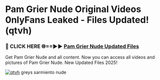 # Pam Grier Nude Original Videos 0nlyFans Leaked - Files Updated! (qtvh)

<h3>🔴 CLICK HERE 🌐==►► <a href="https://tinyurl.com/52m3yx9h" rel="nofollow">Pam Grier Nude Updated Files</a></h3>

Get Pam Grier Nude and all content. Now you can access all videos and pictures of Pam Grier Nude. New Updated Files 2025!

[![qtvh](https://i.imgur.com/TnHtlc8.gif)](https://tinyurl.com/52m3yx9h)
greys sarmiento nude